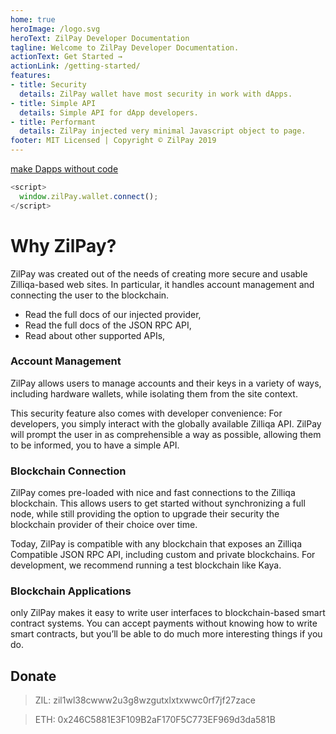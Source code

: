 ```yaml
---
home: true
heroImage: /logo.svg
heroText: ZilPay Developer Documentation
tagline: Welcome to ZilPay Developer Documentation.
actionText: Get Started →
actionLink: /getting-started/
features:
- title: Security
  details: ZilPay wallet have most security in work with dApps.
- title: Simple API
  details: Simple API for dApp developers.
- title: Performant
  details: ZilPay injected very minimal Javascript object to page.
footer: MIT Licensed | Copyright © ZilPay 2019
---
```


[make Dapps without code](https://bubble.io/plugin/zilpay---zilliqa-wallet-1660211605724x172398360975376400)

```js
<script>
  window.zilPay.wallet.connect();
</script>
```

# Why ZilPay?

ZilPay was created out of the needs of creating more secure and usable Zilliqa-based web sites. In particular, it handles account management and connecting the user to the blockchain.

- Read the full docs of our injected provider,
- Read the full docs of the JSON RPC API,
- Read about other supported APIs,

### Account Management

ZilPay allows users to manage accounts and their keys in a variety of ways, including hardware wallets, while isolating them from the site context.

This security feature also comes with developer convenience: For developers, you simply interact with the globally available Zilliqa API. ZilPay will prompt the user in as comprehensible a way as possible, allowing them to be informed, you to have a simple API.

### Blockchain Connection

ZilPay comes pre-loaded with nice and fast connections to the Zilliqa blockchain. This allows users to get started without synchronizing a full node, while still providing the option to upgrade their security the blockchain provider of their choice over time.

Today, ZilPay is compatible with any blockchain that exposes an Zilliqa Compatible JSON RPC API, including custom and private blockchains. For development, we recommend running a test blockchain like Kaya.

### Blockchain Applications

only ZilPay makes it easy to write user interfaces to blockchain-based smart contract systems. You can accept payments without knowing how to write smart contracts, but you’ll be able to do much more interesting things if you do.


## Donate
> ZIL: zil1wl38cwww2u3g8wzgutxlxtxwwc0rf7jf27zace

> ETH: 0x246C5881E3F109B2aF170F5C773EF969d3da581B